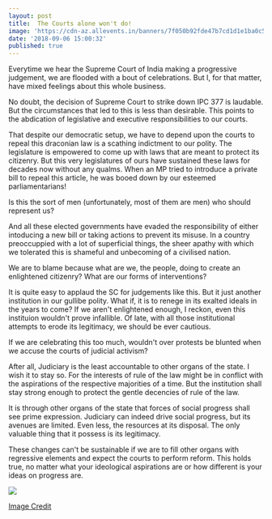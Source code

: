 ```yaml
---
layout: post
title:  The Courts alone won't do!
image: 'https://cdn-az.allevents.in/banners/7f050b92fde47b7cd1d1e1ba0c58d47a-rimg-w526-h371-gmir.jpg'
date: '2018-09-06 15:00:32'
published: true
---
```

Everytime we hear the Supreme Court of India making a progressive judgement, we are flooded with a bout of celebrations. But I, for that matter, have mixed feelings about this whole business.

No doubt, the decision of Supreme Court to strike down IPC 377 is laudable. But the circumstances that led to this is less than desirable. This points to the abdication of legislative and executive responsibilities to our courts.

That despite our democratic setup, we have to depend upon the courts to repeal this draconian law is a scathing indictment to our polity. The legislature is empowered to come up with laws that are meant to protect its citizenry. But this very legislatures of ours have sustained these laws for decades now without any qualms. When an MP tried to introduce a private bill to repeal this article, he was booed down by our esteemed parliamentarians!

Is this the sort of men (unfortunately, most of them are men) who should represent us?

And all these elected governments have evaded the responsibility of either intoducing a new bill or taking actions to prevent its misuse. In a country preoccuppied with a lot of superficial things, the sheer apathy with which we tolerated this is shameful and unbecoming of a civilised nation.

We are to blame because what are we, the people, doing to create an enlightened citizenry? What are our forms of interventions?

It is quite easy to applaud the SC for judgements like this. But it just another institution in our gullibe polity. What if, it is to renege in its exalted ideals in the years to come? If we aren't enlightened enough, I reckon, even this instituion wouldn't prove infallible. Of late, with all those institutional attempts to erode its legitimacy, we should be ever cautious. 

If we are celebrating this too much, wouldn't over protests be blunted when we accuse the courts of judicial activism?

After all, Judiciary is the least accountable to other organs of the state. I wish it to stay so. For the interests of rule of the law might be in conflict with the aspirations of the respective majorities of a time. But the institution shall stay strong enough to protect the gentle decencies of rule of the law. 

It is through other organs of the state that forces of social progress shall see prime expression. Judiciary can indeed drive social progress, but its avenues are limited. Even less, the resources at its disposal. The only valuable thing that it possess is its legitimacy.

These changes can't be sustainable if we are to fill other organs with regressive elements and expect the courts to perform reform. This holds true, no matter what your ideological aspirations are or how different is your ideas on progress are.

![](http://s3media.freemalaysiatoday.com/wp-content/uploads/2017/09/lgbt.jpg)

[Image Credit](http://s3media.freemalaysiatoday.com/wp-content/uploads/2017/09/lgbt.jpg)
